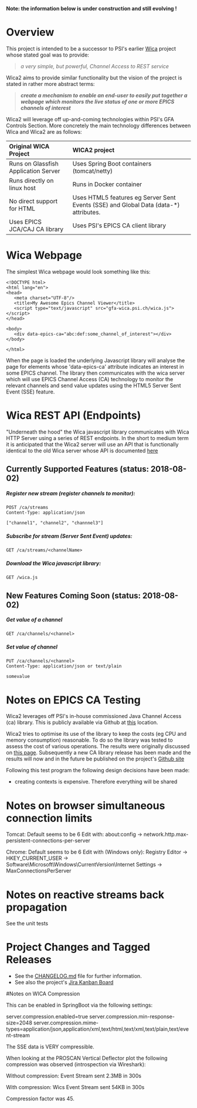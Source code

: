 **Note: the information below is under construction and still evolving !**


# Overview

This project is intended to be a successor to PSI's earlier [Wica](https://git.psi.ch/controls_highlevel_applications/ch.psi.wica)
project whose stated goal was to provide:

> *a very simple, but powerful, Channel Access to REST service*

Wica2 aims to provide similar functionality but the vision of the project is stated in rather more abstract terms:

> _**create a mechanism to enable an end-user to easily put together a webpage which
monitors the live status of one or more EPICS channels of interest**_

Wica2 will leverage off up-and-coming technologies within PSI's GFA Controls Section. More concretely the main 
technology differences between Wica and Wica2 are as follows:

| Original WICA Project                | WICA2 project                              |
| :----------------------------------- | :----------------------------------------- |
| Runs on Glassfish Application Server | Uses Spring Boot containers (tomcat/netty) |
| Runs directly on linux host          | Runs in Docker container                   |
| No direct support for HTML           | Uses HTML5 features eg Server Sent Events (SSE) and Global Data (data-*) attributes.
| Uses EPICS JCA/CAJ CA library        | Uses PSI's EPICS CA client library         |


# Wica Webpage

The simplest Wica webpage would look something like this:
```
<!DOCTYPE html>
<html lang="en">
<head>
   <meta charset="UTF-8"/>
   <title>My Awesome Epics Channel Viewer</title>
   <script type="text/javascript" src="gfa-wica.psi.ch/wica.js"></script>
</head>

<body>
   <div data-epics-ca="abc:def:some_channel_of_interest"></div>
</body>

</html>
```

When the page is loaded the underlying Javascript library will analyse the page for elements whose 'data-epics-ca' 
attribute indicates an interest in some EPICS channel. The library then communicates with the wica server which will 
use EPICS Channel Access (CA) technology to monitor the relevant channels and send value updates using the HTML5 Server 
Sent Event (SSE) feature. 


# Wica REST API (Endpoints)

"Underneath the hood" the Wica javascript library communicates with Wica HTTP Server using a series of REST endpoints.
In the short to medium term it is anticipated that the Wica2 server will use an API that is functionally identical to 
the old Wica server whose API is documented [here](https://git.psi.ch/controls_highlevel_applications/ch.psi.wica/blob/master/Readme.md#API)

## Currently Supported Features (status: 2018-08-02)

##### Register new stream (register channels to monitor):
```
POST /ca/streams
Content-Type: application/json

["channel1", "channel2", "channnel3"]
```

##### Subscribe for stream (Server Sent Event) updates:
```
GET /ca/streams/<channelName>
```

##### Download the Wica javascript library:
```
GET /wica.js
```

## New Features Coming Soon (status: 2018-08-02)

##### Get value of a channel
```
GET /ca/channels/<channel>
```

#####  Set value of channel
```
PUT /ca/channels/<channel>
Content-Type: application/json or text/plain

somevalue
```

# Notes on EPICS CA Testing

Wica2 leverages off PSI's in-house commissioned Java Channel Access (ca) library. This is publicly available via 
Github at [this](https://github.com/channelaccess/ca_matlab) location.

Wica2 tries to optimise its use of the library to keep the costs (eg CPU and memory consumption) reasonable. 
To do so the library was tested to assess the cost of various operations. The results were originally discussed 
on [this page](EPICS_TESTS). Subsequently a new CA library release has been made and the results will now and
in the future be published on the project's [Github site](https://github.com/channelaccess/ca/blob/master/MONITOR_INFO.md)
 
Following this test program the following design decisions have been made:
   * creating contexts is expensive. Therefore everything will be shared
 
# Notes on browser simultaneous connection limits

Tomcat:
Default seems to be 6
Edit with:
about:config ->
network.http.max-persistent-connections-per-server

Chrome:
Default seems to be 6
Edit with (Windows only):
Registry Editor ->
HKEY_CURRENT_USER ->
Software\Microsoft\Windows\CurrentVersion\Internet Settings ->
MaxConnectionsPerServer

# Notes on reactive streams back propagation

See the unit tests

# Project Changes and Tagged Releases

* See the [CHANGELOG.md](CHANGELOG.md) file for further information.
* See also the project's [Jira Kanban Board](https://jira.psi.ch/secure/RapidBoard.jspa?rapidView=1631)


#Notes on WICA Compression

This can be enabled in SpringBoot via the following settings:

server.compression.enabled=true
server.compression.min-response-size=2048
server.compression.mime-types=application/json,application/xml,text/html,text/xml,text/plain,text/event-stream

The SSE data is VERY compressible.

When looking at the PROSCAN Vertical Deflector plot the following compression
was observed (introspection via Wireshark):

Without compression:
Event Stream sent 2.3MB in 300s

With compression:
Wics Event Stream sent 54KB in 300s

Compression factor was 45.




